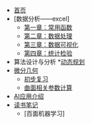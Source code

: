 * [首页](/)
* [数据分析——excel]
    * [第一章：常用函数](/docs/函数.md)
    * [第二章：数据处理](/docs/数据处理.md)
    * [第三章：数据可视化](/docs/数据可视化.md)
    * [第四章：统计检验](/docs/统计检验.md)
* 算法设计与分析
    *[动态规划](动态规划.md)
* [微分几何](/docs/目录.md)
    * [初步复习](/docs/初步复习.md)
    * [曲面相关参数计算](曲面技巧.md)
* [AI应用介绍](api.md)
* [读书笔记](advanced.md)
    * [百面机器学习]

